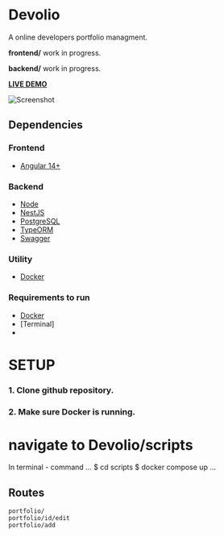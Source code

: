 # Devolio

A online developers portfolio managment.

 **frontend/** work in progress.

 **backend/** work in progress.

**[LIVE DEMO](https://devoliofront.fly.dev/)**

![Screenshot](https://ik.imagekit.io/spcx0yizw/Zrzut_ekranu_2023-04-21_160857.png?updatedAt=1682086163420)


## **Dependencies**

### **Frontend**
- [Angular 14+](https://angular.io/)

### **Backend**
- [Node](https://nodejs.org/en/)
- [NestJS](https://nestjs.com/)
- [PostgreSQL](https://www.postgresql.org/)
- [TypeORM](https://typeorm.io/)
- [Swagger](https://swagger.io/)


### **Utility**
- [Docker](https://www.docker.com/)


### **Requirements to run**
- [Docker](https://www.docker.com/)
- [Terminal]
- 
# **SETUP**

### **1. Clone github repository.**

### **2. Make sure Docker is running.**

#  navigate to Devolio/scripts 
In terminal - command
...
$ cd scripts
$ docker compose up
...

## Routes
```
portfolio/
portfolio/id/edit
portfolio/add
